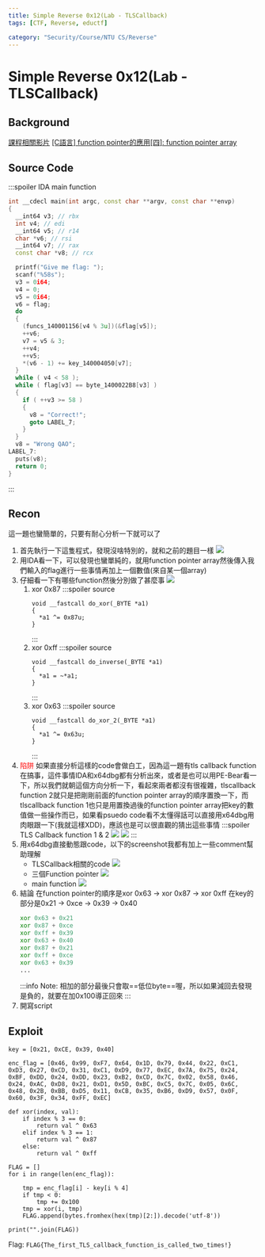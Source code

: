 ```yaml
---
title: Simple Reverse 0x12(Lab - TLSCallback)
tags: [CTF, Reverse, eductf]

category: "Security/Course/NTU CS/Reverse"
---
```


# Simple Reverse 0x12(Lab - TLSCallback)
<!-- more -->

## Background
[課程相關影片](https://www.youtube.com/live/4-hgyiCV3ZA?feature=share&t=6624)
[[C語言] function pointer的應用[四]: function pointer array](https://medium.com/@racktar7743/c語言-function-pointer的應用-四-function-pointer-array-d0d624db8406)

## Source Code
:::spoiler IDA main function
```cpp
int __cdecl main(int argc, const char **argv, const char **envp)
{
  __int64 v3; // rbx
  int v4; // edi
  __int64 v5; // r14
  char *v6; // rsi
  __int64 v7; // rax
  const char *v8; // rcx

  printf("Give me flag: ");
  scanf("%58s");
  v3 = 0i64;
  v4 = 0;
  v5 = 0i64;
  v6 = flag;
  do
  {
    (funcs_140001156[v4 % 3u])(&flag[v5]);
    ++v6;
    v7 = v5 & 3;
    ++v4;
    ++v5;
    *(v6 - 1) += key_140004050[v7];
  }
  while ( v4 < 58 );
  while ( flag[v3] == byte_1400022B8[v3] )
  {
    if ( ++v3 >= 58 )
    {
      v8 = "Correct!";
      goto LABEL_7;
    }
  }
  v8 = "Wrong QAO";
LABEL_7:
  puts(v8);
  return 0;
}
```
:::

## Recon
這一題也蠻簡單的，只要有耐心分析一下就可以了
1. 首先執行一下這隻程式，發現沒啥特別的，就和之前的題目一樣
![](https://hackmd.io/_uploads/ryT1QMbKh.png)
2. 用IDA看一下，可以發現也蠻單純的，就用function pointer array然後傳入我們輸入的flag進行一些事情再加上一個數值(來自某一個array)
3. 仔細看一下有哪些function然後分別做了甚麼事
    ![](https://hackmd.io/_uploads/SkDpNGbYh.png)
    1. xor 0x87
        :::spoiler source
        ```
        void __fastcall do_xor(_BYTE *a1)
        {
          *a1 ^= 0x87u;
        }
        ```
        :::
    2. xor 0xff
        :::spoiler source
        ```
        void __fastcall do_inverse(_BYTE *a1)
        {
          *a1 = ~*a1;
        }
        ```
        :::
    3. xor 0x63
        :::spoiler source
        ```
        void __fastcall do_xor_2(_BYTE *a1)
        {
          *a1 ^= 0x63u;
        }
        ```
        :::
4. <font color="FF0000">陷阱</font>
如果直接分析這樣的code會做白工，因為這一題有tls callback function在搞事，這件事情IDA和x64dbg都有分析出來，或者是也可以用PE-Bear看一下，所以我們就朝這個方向分析一下，看起來兩者都沒有很複雜，tlscallback function 2就只是把剛剛前面的function pointer array的順序置換一下，而tlscallback function 1也只是用置換過後的function pointer array把key的數值做一些操作而已，如果看psuedo code看不太懂得話可以直接用x64dbg用肉眼跟一下(我就這樣XDD)，應該也是可以很直觀的猜出這些事情
:::spoiler TLS Callback function 1 & 2
![](https://hackmd.io/_uploads/SJ4tvzZF2.png)
![](https://hackmd.io/_uploads/BkN5wfWK3.png)
:::
5. 用x64dbg直接動態跟code，以下的screenshot我都有加上一些comment幫助理解
    * TLSCallback相關的code
    ![](https://hackmd.io/_uploads/S1b9FzWth.png)
    * 三個Function pointer
    ![](https://hackmd.io/_uploads/BkW1qGbKn.png)
    * main function
    ![](https://hackmd.io/_uploads/SJwm5zbF3.png)
6. 結論
在function pointer的順序是xor 0x63 $\to$ xor 0x87 $\to$ xor 0xff
在key的部分是0x21 $\to$ 0xce $\to$ 0x39 $\to$ 0x40
    ```asm
    xor 0x63 + 0x21
    xor 0x87 + 0xce
    xor 0xff + 0x39
    xor 0x63 + 0x40
    xor 0x87 + 0x21
    xor 0xff + 0xce
    xor 0x63 + 0x39
    ...
    ```
    :::info
    Note: 相加的部分最後只會取==低位byte==喔，所以如果減回去發現是負的，就要在加0x100導正回來
    :::
7. 開寫script

## Exploit
```python=
key = [0x21, 0xCE, 0x39, 0x40]

enc_flag = [0x46, 0x99, 0xF7, 0x64, 0x1D, 0x79, 0x44, 0x22, 0xC1, 0xD3, 0x27, 0xCD, 0x31, 0xC1, 0xD9, 0x77, 0xEC, 0x7A, 0x75, 0x24, 0xBF, 0xDD, 0x24, 0xDD, 0x23, 0xB2, 0xCD, 0x7C, 0x02, 0x58, 0x46, 0x24, 0xAC, 0xD8, 0x21, 0xD1, 0x5D, 0xBC, 0xC5, 0x7C, 0x05, 0x6C, 0x48, 0x2B, 0xBB, 0xD5, 0x11, 0xCB, 0x35, 0xB6, 0xD9, 0x57, 0x0F, 0x60, 0x3F, 0x34, 0xFF, 0xEC]

def xor(index, val):
    if index % 3 == 0:
        return val ^ 0x63
    elif index % 3 == 1:
        return val ^ 0x87
    else:
        return val ^ 0xff

FLAG = []
for i in range(len(enc_flag)):

    tmp = enc_flag[i] - key[i % 4]
    if tmp < 0:
        tmp += 0x100
    tmp = xor(i, tmp)
    FLAG.append(bytes.fromhex(hex(tmp)[2:]).decode('utf-8'))

print("".join(FLAG))
```

Flag: `FLAG{The_first_TLS_callback_function_is_called_two_times!}`